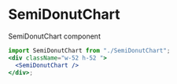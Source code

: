 # SemiDonutChart

SemiDonutChart component

```jsx
import SemiDonutChart from "./SemiDonutChart";
<div className="w-52 h-52 ">
  <SemiDonutChart />
</div>;
```
